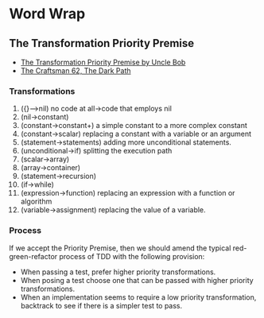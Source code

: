 # Word Wrap

[1]: https://blog.cleancoder.com/uncle-bob/2013/05/27/TheTransformationPriorityPremise.html
[2]: http://thecleancoder.blogspot.com/2010/10/craftsman-62-dark-path.html

## The Transformation Priority Premise
- [The Transformation Priority Premise by Uncle Bob][1]
- [The Craftsman 62, The Dark Path][2]

### Transformations
1. ({}–>nil) no code at all->code that employs nil
2. (nil->constant)
3. (constant->constant+) a simple constant to a more complex constant
4. (constant->scalar) replacing a constant with a variable or an argument
5. (statement->statements) adding more unconditional statements.
6. (unconditional->if) splitting the execution path
7. (scalar->array)
8. (array->container)
9. (statement->recursion)
10. (if->while)
11. (expression->function) replacing an expression with a function or algorithm
12. (variable->assignment) replacing the value of a variable.

### Process
If we accept the Priority Premise, then we should amend the typical red-green-refactor process of TDD with the following provision:

- When passing a test, prefer higher priority transformations.
- When posing a test choose one that can be passed with higher priority transformations.
- When an implementation seems to require a low priority transformation, backtrack to see if there is a simpler test to pass.